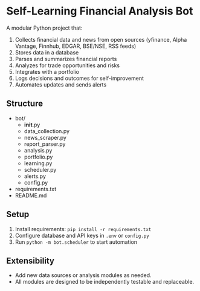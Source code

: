# Self-Learning Financial Analysis Bot

A modular Python project that:
1. Collects financial data and news from open sources (yfinance, Alpha Vantage, Finnhub, EDGAR, BSE/NSE, RSS feeds)
2. Stores data in a database
3. Parses and summarizes financial reports
4. Analyzes for trade opportunities and risks
5. Integrates with a portfolio
6. Logs decisions and outcomes for self-improvement
7. Automates updates and sends alerts

## Structure
- bot/
  - __init__.py
  - data_collection.py
  - news_scraper.py
  - report_parser.py
  - analysis.py
  - portfolio.py
  - learning.py
  - scheduler.py
  - alerts.py
  - config.py
- requirements.txt
- README.md

## Setup
1. Install requirements: `pip install -r requirements.txt`
2. Configure database and API keys in `.env` or `config.py`
3. Run `python -m bot.scheduler` to start automation

## Extensibility
- Add new data sources or analysis modules as needed.
- All modules are designed to be independently testable and replaceable.
